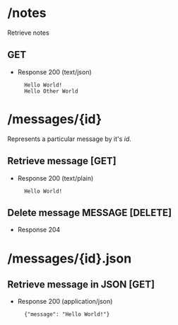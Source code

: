# /notes

Retrieve notes

## GET
+ Response 200 (text/json)

        Hello World!
        Hello Other World


# /messages/{id}
Represents a particular message by it's *id*.

## Retrieve message [GET]
+ Response 200 (text/plain)

        Hello World!

## Delete message MESSAGE [DELETE]
+ Response 204

# /messages/{id}.json

## Retrieve message in JSON [GET]
+ Response 200 (application/json)

        {"message": "Hello World!"}
